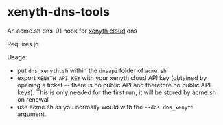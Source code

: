 # xenyth-dns-tools

An acme.sh dns-01 hook for [xenyth cloud](https://xenyth.net) dns

Requires jq

Usage:

- put `dns_xenyth.sh` within the `dnsapi` folder of `acme.sh`
- export `XENYTH_API_KEY` with your xenyth cloud API key (obtained by opening a ticket -- there is no public API and therefore no public API keys). This is only needed for the first run, it will be stored by acme.sh on renewal
- use acme.sh as you normally would with the `--dns dns_xenyth` argument.